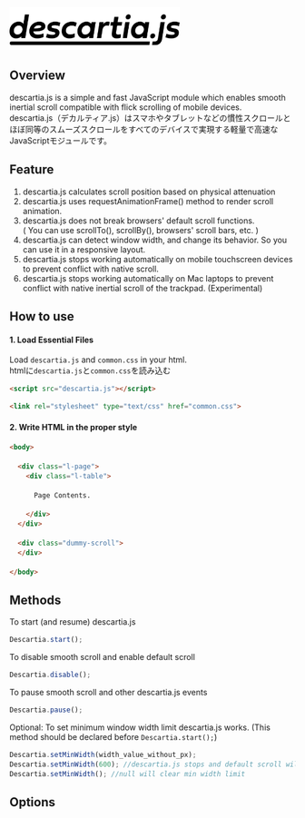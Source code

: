 <img src="images/descartia_logo_mini.png" width="300" alt="descartia.js">

## Overview
descartia.js is a simple and fast JavaScript module which enables smooth inertial scroll compatible with flick scrolling of mobile devices.  
descartia.js（デカルティア.js）はスマホやタブレットなどの慣性スクロールとほぼ同等のスムーズスクロールをすべてのデバイスで実現する軽量で高速なJavaScriptモジュールです。
## Feature
1. descartia.js calculates scroll position based on physical attenuation
2. descartia.js uses requestAnimationFrame() method to render scroll animation.
3. descartia.js does not break browsers' default scroll functions.  
( You can use scrollTo(), scrollBy(), browsers' scroll bars, etc. )
4. descartia.js can detect window width, and change its behavior. So you can use it in a responsive layout.
5. descartia.js stops working automatically on mobile touchscreen devices to prevent conflict with native scroll.
6. descartia.js stops working automatically on Mac laptops to prevent conflict with native inertial scroll of the trackpad. (Experimental)


## How to use
#### 1. Load Essential Files
Load `descartia.js` and `common.css` in your html.  
htmlに`descartia.js`と`common.css`を読み込む
```html
<script src="descartia.js"></script>
```  
```html
<link rel="stylesheet" type="text/css" href="common.css">
```
#### 2. Write HTML in the proper style
```html
<body>

  <div class="l-page">
    <div class="l-table">

      Page Contents.

    </div>
  </div>

  <div class="dummy-scroll">
  </div>

</body>
```  



## Methods
To start (and resume) descartia.js
```javascript
Descartia.start();
```
To disable smooth scroll and enable default scroll  
```javascript
Descartia.disable();
```  
To pause smooth scroll and other descartia.js events  
```javascript
Descartia.pause();
```
Optional: To set minimum window width limit descartia.js works. (This method should be declared before `Descartia.start();`)
```javascript
Descartia.setMinWidth(width_value_without_px);
Descartia.setMinWidth(600); //descartia.js stops and default scroll will be enabled if width <= 600
Descartia.setMinWidth(); //null will clear min width limit
```
## Options
